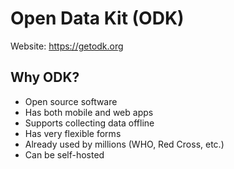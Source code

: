 # Open Data Kit (ODK)
Website: https://getodk.org

## Why ODK?
- Open source software
- Has both mobile and web apps
- Supports collecting data offline
- Has very flexible forms
- Already used by millions (WHO, Red Cross, etc.)
- Can be self-hosted